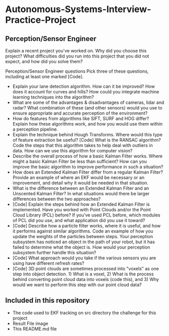 # Autonomous-Systems-Interview-Practice-Project
## Perception/Sensor Engineer

Explain a recent project you've worked on. Why did you choose this project? What difficulties did you run into this project that you did not expect, and how did you solve them?

Perception/Sensor Engineer questions Pick three of these questions, including at least one marked [Code].

* Explain your lane detection algorithm. How can it be improved? How does it account for curves and hills? How could you integrate machine learning techniques into the algorithm?
* What are some of the advantages & disadvantages of cameras, lidar and radar? What combination of these (and other sensors) would you use to ensure appropriate and accurate perception of the environment?
* How do features from algorithms like SIFT, SURF and HOG differ? Explain how these algorithms work, and how you would use them within a perception pipeline.
* Explain the technique behind Hough Transforms. Where would this type of feature extraction be useful? [Code] What is the RANSAC algorithm? Code the steps that this algorithm takes to help deal with outliers in data. How can we use this algorithm for computer vision?
* Describe the overall process of how a basic Kalman Filter works. Where might a basic Kalman Filter be less than sufficient? How can you improve the basic algorithm to improve performance in such a situation?
* How does an Extended Kalman Filter differ from a regular Kalman Filter? Provide an example of where an EKF would be necessary or an improvement, and detail why it would be needed in that situation.
* What is the difference between an Extended Kalman Filter and an Unscented Kalman Filter? In what situations would there be larger differences between the two approaches?
* [Code] Explain the steps behind how an Extended Kalman Filter is implemented.
Have you worked with Point Clouds and/or the Point Cloud Library (PCL) before? If you’ve used PCL before, which modules of PCL did you use, and what application did you use it toward?
* [Code] Describe how a particle filter works, where it is useful, and how it performs against similar algorithms. Code an example of how you update the weights of the particles between steps.
Your perception subsystem has noticed an object in the path of your robot, but it has failed to determine what the object is. How would your perception subsystem further handle this situation?
* [Code] What approach would you take if the various sensors you are using have different refresh rates?
* [Code] 3D point clouds are sometimes processed into "voxels" as one step into object detection. 1) What is a voxel, 2) What is the process behind converting point cloud data into voxels (code this), and 3) Why would we want to perform this step with our point cloud data?

## Included in this repository 

* The code used to EKF tracking on src directory   the challenge for this project
* Result File image
* This README.md file
